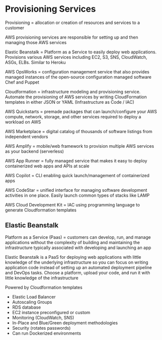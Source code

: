 # Provisioning Services

Provisioning = allocation or creation of resources and services to a customer

AWS provisioning services are responsible for setting up and then managing those AWS services

Elastic Beanstalk = Platform as a Service to easily deploy web applications. Provisions various AWS services including EC2, S3, SNS, CloudWatch, ASGs, ELBs. Similar to Heroku

AWS OpsWorks = configuration management service that also provides managed instances of the open-source configuration managed software Chef and Puppet

Cloudformation = infrastructure modeling and provisioning service. Automate the provisioning of AWS services by writing CloudFormation templates in either JSON or YAML (Infrastructure as Code / IAC)

AWS Quickstarts = premade packages that can launch/configure your AWS compute, network, storage, and other services required to deploy a workload on AWS

AWS Marketplace = digital catalog of thousands of software listings from independent vendors

AWS Amplify = mobile/web framework to provision multiple AWS services as your backend (serverless)

AWS App Runner = fully managed service that makes it easy to deploy containerized web apps and APIs at scale

AWS Copilot = CLI enabling quick launch/management of containerized apps

AWS CodeStar = unified interface for managing software development activities in one place. Easily launch common types of stacks like LAMP

AWS Cloud Development Kit = IAC using programming language to generate Cloudformation templates

## Elastic Beanstalk

Platform as a Service (Paas) = customers can develop, run, and manage applications without the complexity of building and maintaining the infrastructure typically associated with developing and launching an app

Elastic Beanstalk is a PaaS for deploying web applications with little knowledge of the underlying infrastructure so you can focus on writing application code instead of setting up an automated deployment pipeline and DevOps tasks. Choose a platform, upload your code, and run it with little knowledge of the infrastructure

Powered by Cloudformation templates

- Elastic Load Balancer
- Autoscaling Groups
- RDS database
- EC2 instance preconfigured or custom
- Monitoring (CloudWatch, SNS)
- In-Place and Blue/Green deployment methodologies
- Security (rotates passwords)
- Can run Dockerized environments
